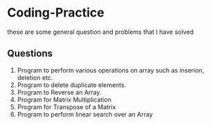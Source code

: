 # Coding-Practice
these are some general question and problems that I have solved

## Questions
1. Program to perform various operations on array such as inserion, deletion etc.
2. Program to delete duplicate elements.
3. Program to Reverse an Array.
4. Program for Matrix Multiplication
5. Program for Transpose of a Matrix
6. Program to perform linear search over an Array
